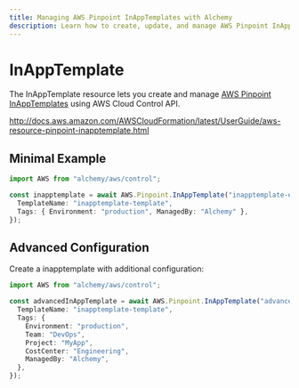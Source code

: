 ```yaml
---
title: Managing AWS Pinpoint InAppTemplates with Alchemy
description: Learn how to create, update, and manage AWS Pinpoint InAppTemplates using Alchemy Cloud Control.
---
```


# InAppTemplate

The InAppTemplate resource lets you create and manage [AWS Pinpoint InAppTemplates](https://docs.aws.amazon.com/pinpoint/latest/userguide/) using AWS Cloud Control API.

http://docs.aws.amazon.com/AWSCloudFormation/latest/UserGuide/aws-resource-pinpoint-inapptemplate.html

## Minimal Example

```ts
import AWS from "alchemy/aws/control";

const inapptemplate = await AWS.Pinpoint.InAppTemplate("inapptemplate-example", {
  TemplateName: "inapptemplate-template",
  Tags: { Environment: "production", ManagedBy: "Alchemy" },
});
```

## Advanced Configuration

Create a inapptemplate with additional configuration:

```ts
import AWS from "alchemy/aws/control";

const advancedInAppTemplate = await AWS.Pinpoint.InAppTemplate("advanced-inapptemplate", {
  TemplateName: "inapptemplate-template",
  Tags: {
    Environment: "production",
    Team: "DevOps",
    Project: "MyApp",
    CostCenter: "Engineering",
    ManagedBy: "Alchemy",
  },
});
```

